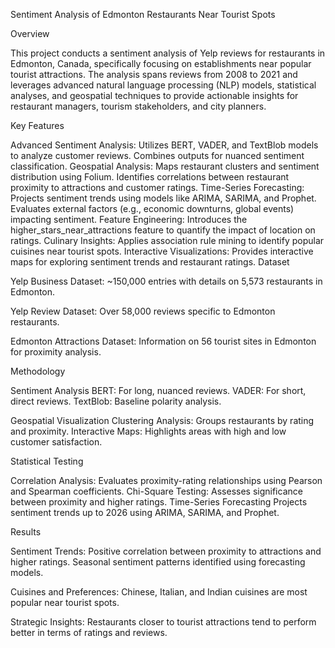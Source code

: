 Sentiment Analysis of Edmonton Restaurants Near Tourist Spots

Overview

This project conducts a sentiment analysis of Yelp reviews for restaurants in Edmonton, Canada, specifically focusing on establishments near popular tourist attractions. The analysis spans reviews from 2008 to 2021 and leverages advanced natural language processing (NLP) models, statistical analyses, and geospatial techniques to provide actionable insights for restaurant managers, tourism stakeholders, and city planners.

Key Features

Advanced Sentiment Analysis:
Utilizes BERT, VADER, and TextBlob models to analyze customer reviews.
Combines outputs for nuanced sentiment classification.
Geospatial Analysis:
Maps restaurant clusters and sentiment distribution using Folium.
Identifies correlations between restaurant proximity to attractions and customer ratings.
Time-Series Forecasting:
Projects sentiment trends using models like ARIMA, SARIMA, and Prophet.
Evaluates external factors (e.g., economic downturns, global events) impacting sentiment.
Feature Engineering:
Introduces the higher_stars_near_attractions feature to quantify the impact of location on ratings.
Culinary Insights:
Applies association rule mining to identify popular cuisines near tourist spots.
Interactive Visualizations:
Provides interactive maps for exploring sentiment trends and restaurant ratings.
Dataset

Yelp Business Dataset:
~150,000 entries with details on 5,573 restaurants in Edmonton.

Yelp Review Dataset:
Over 58,000 reviews specific to Edmonton restaurants.

Edmonton Attractions Dataset:
Information on 56 tourist sites in Edmonton for proximity analysis.

Methodology

Sentiment Analysis
BERT: For long, nuanced reviews.
VADER: For short, direct reviews.
TextBlob: Baseline polarity analysis.

Geospatial Visualization
Clustering Analysis: Groups restaurants by rating and proximity.
Interactive Maps: Highlights areas with high and low customer satisfaction.

Statistical Testing

Correlation Analysis: Evaluates proximity-rating relationships using Pearson and Spearman coefficients.
Chi-Square Testing: Assesses significance between proximity and higher ratings.
Time-Series Forecasting
Projects sentiment trends up to 2026 using ARIMA, SARIMA, and Prophet.

Results

Sentiment Trends:
Positive correlation between proximity to attractions and higher ratings.
Seasonal sentiment patterns identified using forecasting models.

Cuisines and Preferences:
Chinese, Italian, and Indian cuisines are most popular near tourist spots.

Strategic Insights:
Restaurants closer to tourist attractions tend to perform better in terms of ratings and reviews.

